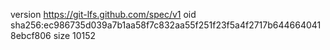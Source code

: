 version https://git-lfs.github.com/spec/v1
oid sha256:ec986735d039a7b1aa58f7c832aa55f251f23f5a4f2717b6446640418ebcf806
size 10152
